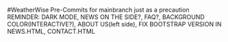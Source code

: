 #WeatherWise Pre-Commits for mainbranch just as a precaution
REMINDER: DARK MODE, NEWS ON THE SIDE?, FAQ?, BACKGROUND COLOR(INTERACTIVE?), ABOUT US(left side),
FIX BOOTSTRAP VERSION IN NEWS.HTML, CONTACT.HTML
